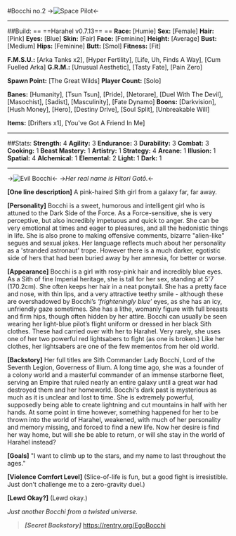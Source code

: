 #Bocchi no.2
->![Space Pilot](https://i.imgur.com/5sDahol.png)<-
***
##Build:
== ==Harahel v0.7.13== == 
**Race:** [Humie]
**Sex:** [Female]
**Hair:** [Pink]
**Eyes:** [Blue]
**Skin:** [Fair]
**Face:** [Feminine]
**Height:** [Average]
**Bust:** [Medium]
**Hips:** [Feminine]
**Butt:** [Smol]
**Fitness:** [Fit]

**F.M.S.U.:** [Arka Tanks x2], [Hyper Fertility], 
[Life, Uh, Finds A Way], [Cum Fuelled Arka]
**G.R.M.:** [Unusual Aesthetic], [Tasty Fate], [Pain Zero]

**Spawn Point:** [The Great Wilds]
**Player Count:** [Solo]

**Banes:** [Humanity], [Tsun Tsun], [Pride], [Netorare], 
[Duel With The Devil], [Masochist], [Sadist], [Masculinity], 
[Fate Dynamo]
**Boons:** [Darkvision], [Hush Money], [Hero], [Destiny Drive], 
[Soul Split], [Unbreakable Will]

**Items:** [Drifters x1], [You've Got A Friend In Me]
***
##Stats:
**Strength:** 4
**Agility:** 3
**Endurance:** 3
**Durability:** 3
**Combat:** 3
**Cooking:** 1
**Beast Mastery:** 1
**Artistry:** 1
**Strategy:** 4
**Arcane:** 1
**Illusion:** 1
**Spatial:** 4
**Alchemical:** 1
**Elemental:** 2
**Light:** 1
**Dark:** 1

***
->![Evil Bocchi](https://i.imgur.com/pPPYr7o.png)<-
->*Her real name is Hitori Gotō.*<-

**[One line description]**
A pink-haired Sith girl from a galaxy far, far away.

**[Personality]**
Bocchi is a sweet, humorous and intelligent girl who is attuned to the Dark Side of the Force. As a Force-sensitive, she is very perceptive, but also incredibly impetuous and quick to anger. She can be very emotional at times and eager to pleasures, and all the hedonistic things in life. She is also prone to making offensive comments, bizarre "alien-like" segues and sexual jokes. Her language reflects much about her personality as a 'stranded astronaut' trope. However there is a much darker, egotistic side of hers that had been buried away by her amnesia, for better or worse.

**[Appearance]**
Bocchi is a girl with rosy-pink hair and incredibly blue eyes. As a Sith of fine Imperial heritage, she is tall for her sex, standing at 5'7 (170.2cm). She often keeps her hair in a neat ponytail. She has a pretty face and nose, with thin lips, and a very attractive teethy smile - although these are overshadowed by Bocchi’s *‘frighteningly blue’* eyes, as she has an icy, unfriendly gaze sometimes. She has a lithe, womanly figure with full breasts and firm hips, though often hidden by her attire. Bocchi can usually be seen wearing her light-blue pilot’s flight uniform or dressed in her black Sith clothes. These had carried over with her to Harahel. Very rarely, she uses one of her two powerful red lightsabers to fight (as one is broken.) Like her clothes, her lightsabers are one of the few mementos from her old world.

**[Backstory]**
Her full titles are Sith Commander Lady Bocchi, Lord of the Seventh Legion, Governess of Ilium. A long time ago, she was a founder of a colony world and a masterful commander of an immense starborne fleet, serving an Empire that ruled nearly an entire galaxy until a great war had destroyed them and her homeworld. Bocchi's dark past is mysterious as much as it is unclear and lost to time. She is extremely powerful, supposedly being able to create lightning and cut mountains in half with her hands. At some point in time however, something happened for her to be thrown into the world of Harahel, weakened, with much of her personality and memory missing, and forced to find a new life. Now her desire is find her way home, but will she be able to return, or will she stay in the world of Harahel instead?

**[Goals]**
"I want to climb up to the stars, and my name to last throughout the ages."

**[Violence Comfort Level]**
(Slice-of-life is fun, but a good fight is irresistible. Just don't challenge me to a zero-gravity duel.)

**[Lewd Okay?]**
(Lewd okay.)

*Just another Bocchi from a twisted universe.*

>***[Secret Backstory]***
>https://rentry.org/EgoBocchi